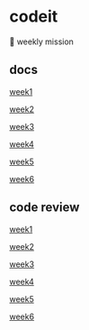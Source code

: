 # codeit

🙂 weekly mission

## docs

[week1](./docs/week1/README.md)

[week2](./docs/week2/README.md)

[week3](./docs/week3/README.md)

[week4](./docs/week4/README.md)

[week5](./docs/week5/README.md)

[week6](./docs/week6/README.md)

## code review

[week1](https://github.com/codeit-bootcamp-frontend/1-Weekly-Mission/pull/29)

[week2](https://github.com/codeit-bootcamp-frontend/1-Weekly-Mission/pull/48)

[week3](https://github.com/codeit-bootcamp-frontend/1-Weekly-Mission/pull/98)

[week4](https://github.com/codeit-bootcamp-frontend/1-Weekly-Mission/pull/165)

[week5](https://github.com/codeit-bootcamp-frontend/1-Weekly-Mission/pull/230)

[week6]()
